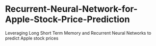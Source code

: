 # Recurrent-Neural-Network-for-Apple-Stock-Price-Prediction
Leveraging Long Short Term Memory and Recurrent Neural Networks to predict Apple stock prices
